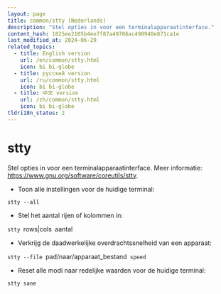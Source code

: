 ```yaml
---
layout: page
title: common/stty (Nederlands)
description: "Stel opties in voor een terminalapparaatinterface."
content_hash: 1825ee2105b4ee7f87a49786ac490948e871ca1e
last_modified_at: 2024-06-29
related_topics:
  - title: English version
    url: /en/common/stty.html
    icon: bi bi-globe
  - title: русский version
    url: /ru/common/stty.html
    icon: bi bi-globe
  - title: 中文 version
    url: /zh/common/stty.html
    icon: bi bi-globe
tldri18n_status: 2
---
```

# stty

Stel opties in voor een terminalapparaatinterface.
Meer informatie: <https://www.gnu.org/software/coreutils/stty>.

- Toon alle instellingen voor de huidige terminal:

`stty --all`

- Stel het aantal rijen of kolommen in:

`stty `<span class="tldr-var badge badge-pill bg-dark-lm bg-white-dm text-white-lm text-dark-dm font-weight-bold">rows|cols</span>` `<span class="tldr-var badge badge-pill bg-dark-lm bg-white-dm text-white-lm text-dark-dm font-weight-bold">aantal</span>

- Verkrijg de daadwerkelijke overdrachtssnelheid van een apparaat:

`stty --file `<span class="tldr-var badge badge-pill bg-dark-lm bg-white-dm text-white-lm text-dark-dm font-weight-bold">pad/naar/apparaat_bestand</span>` speed`

- Reset alle modi naar redelijke waarden voor de huidige terminal:

`stty sane`
